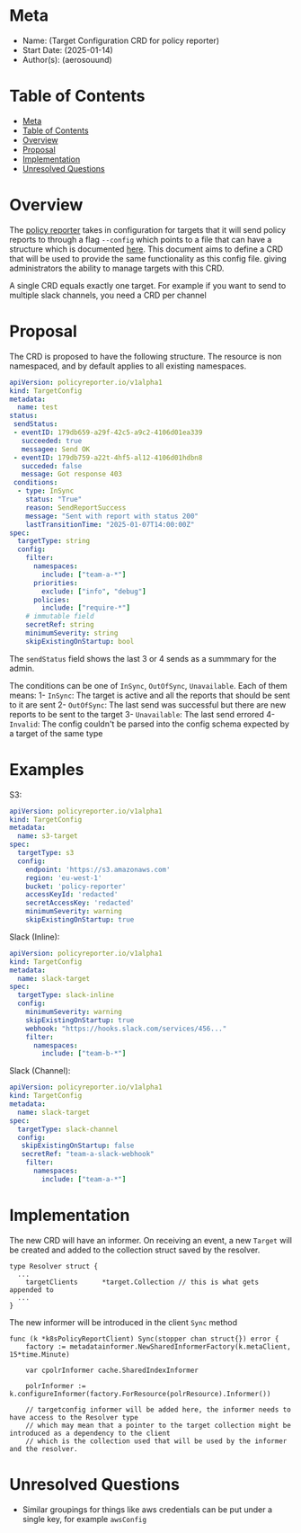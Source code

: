 # Meta
[meta]: #meta
- Name: (Target Configuration CRD for policy reporter)
- Start Date: (2025-01-14)
- Author(s): (aerosouund)

# Table of Contents
[table-of-contents]: #table-of-contents
- [Meta](#meta)
- [Table of Contents](#table-of-contents)
- [Overview](#overview)
- [Proposal](#proposal)
- [Implementation](#implementation)
- [Unresolved Questions](#unresolved-questions)

# Overview

The [policy reporter](https://github.com/kyverno/policy-reporter) takes in configuration for targets that it will send policy reports to through a flag `--config` which points to a file that can have a structure which is documented [here](https://kyverno.github.io/policy-reporter/core/targets). This document aims to define a CRD that will be used to provide the same functionality as this config file. giving administrators the ability to manage targets with this CRD.

A single CRD equals exactly one target. For example if you want to send to multiple slack channels, you need a CRD per channel


# Proposal

The CRD is proposed to have the following structure. The resource is non namespaced, and by default applies to all existing namespaces.

```yaml
apiVersion: policyreporter.io/v1alpha1
kind: TargetConfig
metadata:
  name: test
status:
 sendStatus:
 - eventID: 179db659-a29f-42c5-a9c2-4106d01ea339
   succeeded: true
   messagee: Send OK
 - eventID: 179db759-a22t-4hf5-al12-4106d01hdbn8
   succeded: false
   message: Got response 403
 conditions:
  - type: InSync
    status: "True"
    reason: SendReportSuccess
    message: "Sent with report with status 200"
    lastTransitionTime: "2025-01-07T14:00:00Z"
spec:
  targetType: string
  config: 
    filter:
      namespaces:
        include: ["team-a-*"]
      priorities:
        exclude: ["info", "debug"]
      policies:
        include: ["require-*"]
    # immutable field
    secretRef: string
    minimumSeverity: string
    skipExistingOnStartup: bool
```

The `sendStatus` field shows the last 3 or 4 sends as a summmary for the admin.

The conditions can be one of `InSync`, `OutOfSync`, `Unavailable`. Each of them means:
1- `InSync`: The target is active and all the reports that should be sent to it are sent
2- `OutOfSync`: The last send was successful but there are new reports to be sent to the target
3- `Unavailable`: The last send errored
4- `Invalid`: The config couldn't be parsed into the config schema expected by a target of the same type


# Examples

S3:

```yaml
apiVersion: policyreporter.io/v1alpha1
kind: TargetConfig
metadata:
  name: s3-target
spec:
  targetType: s3
  config:
    endpoint: 'https://s3.amazonaws.com'
    region: 'eu-west-1'
    bucket: 'policy-reporter'
    accessKeyId: 'redacted'
    secretAccessKey: 'redacted'
    minimumSeverity: warning
    skipExistingOnStartup: true
```

Slack (Inline):

```yaml
apiVersion: policyreporter.io/v1alpha1
kind: TargetConfig
metadata:
  name: slack-target
spec:
  targetType: slack-inline
  config:
    minimumSeverity: warning
    skipExistingOnStartup: true
    webhook: "https://hooks.slack.com/services/456..."
    filter:
      namespaces:
        include: ["team-b-*"]
```

Slack (Channel):

```yaml
apiVersion: policyreporter.io/v1alpha1
kind: TargetConfig
metadata:
  name: slack-target
spec:
  targetType: slack-channel
  config:
   skipExistingOnStartup: false
   secretRef: "team-a-slack-webhook"
    filter:
      namespaces:
        include: ["team-a-*"]
```


# Implementation

The new CRD will have an informer. On receiving an event, a new `Target` will be created and added to the collection struct saved by the resolver.


```golang
type Resolver struct {
  ...
	targetClients      *target.Collection // this is what gets appended to
  ...
}
```

The new informer will be introduced in the client `Sync` method

```golang
func (k *k8sPolicyReportClient) Sync(stopper chan struct{}) error {
	factory := metadatainformer.NewSharedInformerFactory(k.metaClient, 15*time.Minute)

	var cpolrInformer cache.SharedIndexInformer

	polrInformer := k.configureInformer(factory.ForResource(polrResource).Informer())

	// targetconfig informer will be added here, the informer needs to have access to the Resolver type
	// which may mean that a pointer to the target collection might be introduced as a dependency to the client
	// which is the collection used that will be used by the informer and the resolver.
```

# Unresolved Questions

- Similar groupings for things like aws credentials can be put under a single key, for example `awsConfig`
